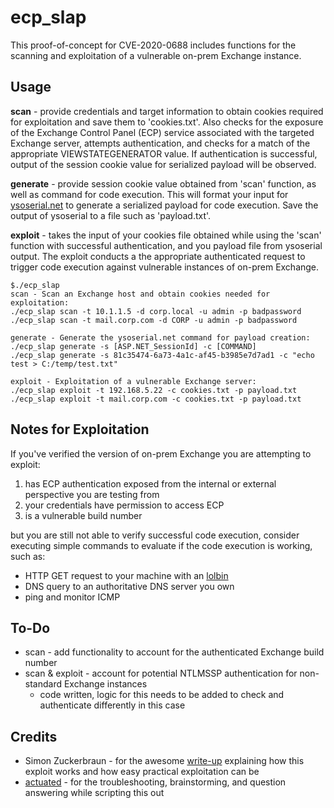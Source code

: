 # ecp_slap
This proof-of-concept for CVE-2020-0688  includes functions for the scanning and exploitation of a vulnerable on-prem Exchange instance.  

## Usage
**scan** - provide credentials and target information to obtain cookies required for exploitation and save them to 'cookies.txt'. Also checks for the exposure of the Exchange Control Panel (ECP) service associated with the targeted Exchange server, attempts authentication, and checks for a match of the appropriate VIEWSTATEGENERATOR value. If authentication is successful, output of the session cookie value for serialized payload will be observed.

**generate** -  provide session cookie value obtained from 'scan' function, as well as command for code execution. This will format your input for [ysoserial.net](https://github.com/pwntester/ysoserial.net)  to generate a serialized payload for code execution. Save the output of ysoserial to a file such as 'payload.txt'.

**exploit** - takes the input of your cookies file obtained while using the 'scan' function with successful authentication, and you payload file from ysoserial output. The exploit conducts a the appropriate authenticated request to trigger code execution against vulnerable instances of on-prem Exchange.
```
$./ecp_slap
scan - Scan an Exchange host and obtain cookies needed for exploitation:
./ecp_slap scan -t 10.1.1.5 -d corp.local -u admin -p badpassword 
./ecp_slap scan -t mail.corp.com -d CORP -u admin -p badpassword 

generate - Generate the ysoserial.net command for payload creation:
./ecp_slap generate -s [ASP.NET_SessionId] -c [COMMAND]
./ecp_slap generate -s 81c35474-6a73-4a1c-af45-b3985e7d7ad1 -c "echo test > C:/temp/test.txt"

exploit - Exploitation of a vulnerable Exchange server:
./ecp_slap exploit -t 192.168.5.22 -c cookies.txt -p payload.txt
./ecp_slap exploit -t mail.corp.com -c cookies.txt -p payload.txt

```
## Notes for Exploitation 

If you've verified the version of on-prem Exchange you are attempting to exploit:
1. has ECP authentication exposed from the internal or external perspective you are testing from 
2. your credentials have permission to access ECP
2. is a vulnerable build number

but you are still not able to verify successful code execution, consider executing simple commands to evaluate if the code execution is working, such as:
- HTTP GET request to your machine with an [lolbin](https://lolbas-project.github.io/)
- DNS query to an authoritative DNS server you own
- ping and monitor ICMP 






## To-Do

- scan - add functionality to account for the authenticated Exchange build number
- scan & exploit - account for potential NTLMSSP authentication for non-standard Exchange instances
  - code written, logic for this needs to be added to check and authenticate differently in this case


## Credits

- Simon Zuckerbraun - for the awesome [write-up](https://www.thezdi.com/blog/2020/2/24/cve-2020-0688-remote-code-execution-on-microsoft-exchange-server-through-fixed-cryptographic-keys) explaining how this exploit works and how easy practical exploitation can be
- [actuated](https://github.com/actuated) - for the troubleshooting, brainstorming, and question answering while scripting this out
